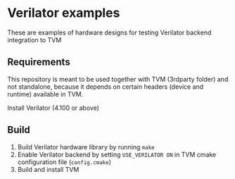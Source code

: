 <!--- Licensed to the Apache Software Foundation (ASF) under one -->
<!--- or more contributor license agreements.  See the NOTICE file -->
<!--- distributed with this work for additional information -->
<!--- regarding copyright ownership.  The ASF licenses this file -->
<!--- to you under the Apache License, Version 2.0 (the -->
<!--- "License"); you may not use this file except in compliance -->
<!--- with the License.  You may obtain a copy of the License at -->

<!---   http://www.apache.org/licenses/LICENSE-2.0 -->

<!--- Unless required by applicable law or agreed to in writing, -->
<!--- software distributed under the License is distributed on an -->
<!--- "AS IS" BASIS, WITHOUT WARRANTIES OR CONDITIONS OF ANY -->
<!--- KIND, either express or implied.  See the License for the -->
<!--- specific language governing permissions and limitations -->
<!--- under the License. -->

# Verilator examples

These are examples of hardware designs for testing Verilator backend integration to TVM

## Requirements

This repository is meant to be used together with TVM (3rdparty folder) and not standalone,
because it depends on certain headers (device and runtime) available in TVM.

Install Verilator (4.100 or above)

## Build

1. Build Verilator hardware library by running `make`
2. Enable Verilator backend by setting `USE_VERILATOR ON` in TVM cmake configuration file (`config.cmake`)
3. Build and install TVM

